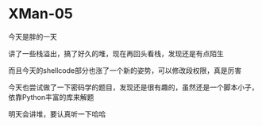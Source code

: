 # XMan-05



今天是胖的一天



讲了一些栈溢出，搞了好久的堆，现在再回头看栈，发现还是有点陌生



而且今天的shellcode部分也涨了一个新的姿势，可以修改段权限，真是厉害



今天也尝试做了一下密码学的题目，发现还是很有趣的，虽然还是一个脚本小子，依靠Python丰富的库来解题



明天会讲堆，要认真听一下哈哈

